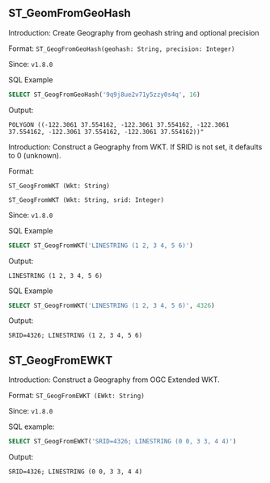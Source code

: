 <!--
 Licensed to the Apache Software Foundation (ASF) under one
 or more contributor license agreements.  See the NOTICE file
 distributed with this work for additional information
 regarding copyright ownership.  The ASF licenses this file
 to you under the Apache License, Version 2.0 (the
 "License"); you may not use this file except in compliance
 with the License.  You may obtain a copy of the License at

   http://www.apache.org/licenses/LICENSE-2.0

 Unless required by applicable law or agreed to in writing,
 software distributed under the License is distributed on an
 "AS IS" BASIS, WITHOUT WARRANTIES OR CONDITIONS OF ANY
 KIND, either express or implied.  See the License for the
 specific language governing permissions and limitations
 under the License.
 -->

## ST_GeomFromGeoHash

Introduction: Create Geography from geohash string and optional precision

Format: `ST_GeogFromGeoHash(geohash: String, precision: Integer)`

Since: `v1.8.0`

SQL Example

```sql
SELECT ST_GeogFromGeoHash('9q9j8ue2v71y5zzy0s4q', 16)
```

Output:

```
POLYGON ((-122.3061 37.554162, -122.3061 37.554162, -122.3061 37.554162, -122.3061 37.554162, -122.3061 37.554162))"
```

Introduction: Construct a Geography from WKT. If SRID is not set, it defaults to 0 (unknown).

Format:

`ST_GeogFromWKT (Wkt: String)`

`ST_GeogFromWKT (Wkt: String, srid: Integer)`

Since: `v1.8.0`

SQL Example

```sql
SELECT ST_GeogFromWKT('LINESTRING (1 2, 3 4, 5 6)')
```

Output:

```
LINESTRING (1 2, 3 4, 5 6)
```

SQL Example

```sql
SELECT ST_GeogFromWKT('LINESTRING (1 2, 3 4, 5 6)', 4326)
```

Output:

```
SRID=4326; LINESTRING (1 2, 3 4, 5 6)
```

## ST_GeogFromEWKT

Introduction: Construct a Geography from OGC Extended WKT.

Format:
`ST_GeogFromEWKT (EWkt: String)`

Since: `v1.8.0`

SQL example:

```sql
SELECT ST_GeogFromEWKT('SRID=4326; LINESTRING (0 0, 3 3, 4 4)')
```

Output:

```
SRID=4326; LINESTRING (0 0, 3 3, 4 4)
```
